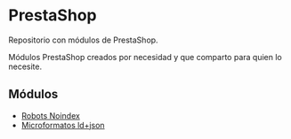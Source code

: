 # PrestaShop

Repositorio con módulos de PrestaShop.

Módulos PrestaShop creados por necesidad y que comparto para quien lo necesite.

## Módulos
* [Robots Noindex](https://github.com/acastellano/prestashop-cwrobots)
* [Microformatos ld+json](https://github.com/acastellano/prestashop-cwldjson)
